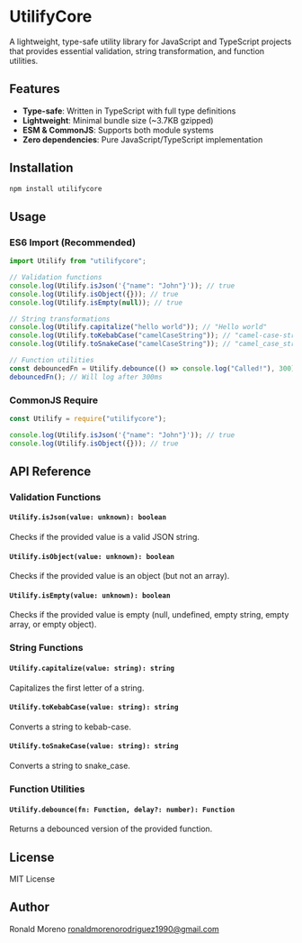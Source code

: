 # UtilifyCore

A lightweight, type-safe utility library for JavaScript and TypeScript projects that provides essential validation, string transformation, and function utilities.

## Features

- **Type-safe**: Written in TypeScript with full type definitions
- **Lightweight**: Minimal bundle size (~3.7KB gzipped)
- **ESM & CommonJS**: Supports both module systems
- **Zero dependencies**: Pure JavaScript/TypeScript implementation

## Installation

```bash
npm install utilifycore
```

## Usage

### ES6 Import (Recommended)

```typescript
import Utilify from "utilifycore";

// Validation functions
console.log(Utilify.isJson('{"name": "John"}')); // true
console.log(Utilify.isObject({})); // true
console.log(Utilify.isEmpty(null)); // true

// String transformations
console.log(Utilify.capitalize("hello world")); // "Hello world"
console.log(Utilify.toKebabCase("camelCaseString")); // "camel-case-string"
console.log(Utilify.toSnakeCase("camelCaseString")); // "camel_case_string"

// Function utilities
const debouncedFn = Utilify.debounce(() => console.log("Called!"), 300);
debouncedFn(); // Will log after 300ms
```

### CommonJS Require

```javascript
const Utilify = require("utilifycore");

console.log(Utilify.isJson('{"name": "John"}')); // true
console.log(Utilify.isObject({})); // true
```

## API Reference

### Validation Functions

#### `Utilify.isJson(value: unknown): boolean`

Checks if the provided value is a valid JSON string.

#### `Utilify.isObject(value: unknown): boolean`

Checks if the provided value is an object (but not an array).

#### `Utilify.isEmpty(value: unknown): boolean`

Checks if the provided value is empty (null, undefined, empty string, empty array, or empty object).

### String Functions

#### `Utilify.capitalize(value: string): string`

Capitalizes the first letter of a string.

#### `Utilify.toKebabCase(value: string): string`

Converts a string to kebab-case.

#### `Utilify.toSnakeCase(value: string): string`

Converts a string to snake_case.

### Function Utilities

#### `Utilify.debounce(fn: Function, delay?: number): Function`

Returns a debounced version of the provided function.

## License

MIT License

## Author

Ronald Moreno <ronaldmorenorodriguez1990@gmail.com>
